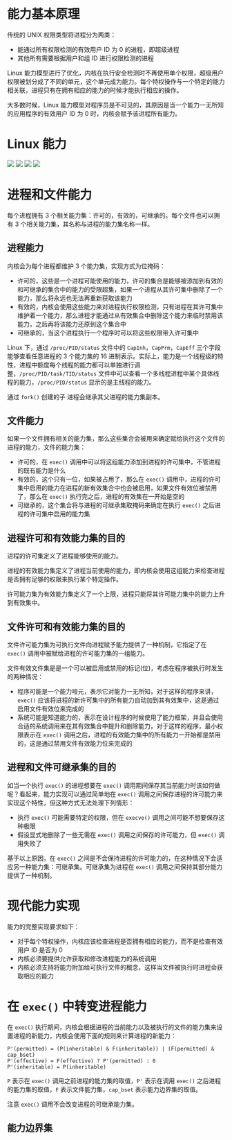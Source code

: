 # 能力基本原理

传统的 UNIX 权限类型将进程分为两类：

- 能通过所有权限检测的有效用户 ID 为 0 的进程，即超级进程
- 其他所有需要根据用户和组 ID 进行权限检测的进程

Linux 能力模型进行了优化，内核在执行安全检测时不再使用单个权限，超级用户权限被划分成了不同的单元，这个单元成为能力。每个特权操作与一个特定的能力相关联，进程只有在拥有相应的能力的时候才能执行相应的操作。

大多数时候，Linux 能力模型对程序员是不可见的，其原因是当一个能力一无所知的应用程序的有效用户 ID 为 0 时，内核会赋予该进程所有能力。

# Linux 能力
![](./img/cap_1.png)
![](./img/cap_2.png)
![](./img/cap_3.png)
![](./img/cap_4.png)

# 进程和文件能力

每个进程拥有 3 个相关能力集：许可的，有效的，可继承的。每个文件也可以拥有 3 个相关能力集，其名称与进程的能力集名称一样。

## 进程能力

内核会为每个进程都维护 3 个能力集，实现方式为位掩码：

- 许可的，这些是一个进程可能使用的能力，许可的集合是能够被添加到有效的和可继承的集合中的能力的受限超集，如果一个进程从其许可集中删除了一个能力，那么将永远也无法再重新获取该能力
- 有效的，内核会使用这些能力来对进程执行权限检测，只有进程在其许可集中维护着一个能力，那么进程才能通过从有效集合中删除这个能力来临时禁用该能力，之后再将该能力还原到这个集合中
- 可继承的，当这个进程执行一个程序时可以将这些权限带入许可集中

Linux 下，通过 `/proc/PID/status` 文件中的 `CapInh`，`CapPrm`，`CapEff` 三个字段能够查看任意进程的 3 个能力集的 16 进制表示。实际上，能力是一个线程级的特性，进程中额度每个线程的能力都可以单独进行调整，`/proc/PID/task/TID/status` 文件中可以查看一个多线程进程中某个具体线程的能力，`/proc/PID/status` 显示的是主线程的能力。

通过 `fork()` 创建的子 进程会继承其父进程的能力集副本。

## 文件能力

如果一个文件拥有相关的能力集，那么这些集合会被用来确定赋给执行这个文件的进程的能力，文件的能力集：

- 许可的，在 `exec()` 调用中可以将这组能力添加到进程的许可集中，不管进程的既有能力是什么
- 有效的，这个只有一位，如果被占用了，那么在 `exec()` 调用中，进程的许可集中启用的能力在进程的新有效集合中也会被启用，如果文件有效位被禁用了，那么在 `exec()` 执行完之后，进程的有效集在一开始是空的
- 可继承的，这个集合将与进程的可继承集取掩码来确定在执行 `exec()`  之后进程的许可集中启用的能力集

##  进程许可和有效能力集的目的

进程的许可集定义了进程能够使用的能力。

进程的有效能力集定义了进程当前使用的能力，即内核会使用这组能力来检查进程是否拥有足够的权限来执行某个特定操作。

许可能力集为有效能力集定义了一个上限，进程只能将其许可能力集中的能力上升到有效集中。

## 文件许可和有效能力集的目的

文件许可能力集为可执行文件向进程赋予能力提供了一种机制，它指定了在 `exec()` 调用中被赋给进程的许可能力集的一组能力。

文件有效文件集是是一个可以被启用或禁用的标记(位)，考虑在程序被执行时发生的两种情况：

- 程序可能是一个能力哑元，表示它对能力一无所知，对于这样的程序来讲，`exec()` 应该将进程的新许可集中的所有能力自动加到其有效集中，这是通过启用文件有效位来完成的
- 系统可能是知道能力的，表示在设计程序的时候使用了能力框架，并且会使用合适的系统调用来在其有效集合中提升和删除能力，对于这样的程序，最小权限表示在 `exec()` 调用之后，进程的有效能力集中的所有能力一开始都是禁用的，这是通过禁用文件有效能力位来完成的

## 进程和文件可继承集的目的

如当一个执行 `exec()` 的进程想要在 `exec()` 调用期间保存其当前能力时该如何做呢？看起来，能力实现可以通过简单地在 `exec()` 调用之间保存进程的许可能力来实现这个特性，但这种方式无法处理下列情形：

- 执行 `exec()` 可能需要特定的权限，但在 `execve()` 调用之间可能不想要保存这种极限
- 假设显式地删除了一些无需在 `exec()`  调用之间保存的许可能力，但 `exec()` 调用失败了

基于以上原因，在 `exec()` 之间是不会保持进程的许可能力的，在这种情况下会适应另一种能力集：可继承集。可继承集为进程在 `exec()` 调用之间保持其部分能力提供了一种机制。

# 现代能力实现

能力的完整实现要求如下：

- 对于每个特权操作，内核应该检查进程是否拥有相应的能力，而不是检查有效用户 ID 是否为 0
- 内核必须要提供允许获取和修改进程能力的系统调用
- 内核必须支持将能力附加给可执行文件的概念，这样当文件被执行时进程会获取相应的能力

# 在 `exec()` 中转变进程能力

在 `exec()` 执行期间，内核会根据进程的当前能力以及被执行的文件的能力集来设置进程的新能力，内核会使用下面的规则来计算进程的新能力：

```
P'(permitted) = (P(inheritable) & F(inheritable)) | (F(permitted) & cap_bset)
P'(effective) = F(effective) ? P'(permitted) : 0
P'(inheritable) = P(inheritable)
```

`P` 表示在 `exec()` 调用之前进程的能力集的取值，`P'` 表示在调用 `exec()` 之后进程的能力集的取值，`F` 表示文件能力集，`cap_bset` 表示能力边界集的取值。

注意 `exec()` 调用不会改变进程的可继承能力集。

## 能力边界集

















